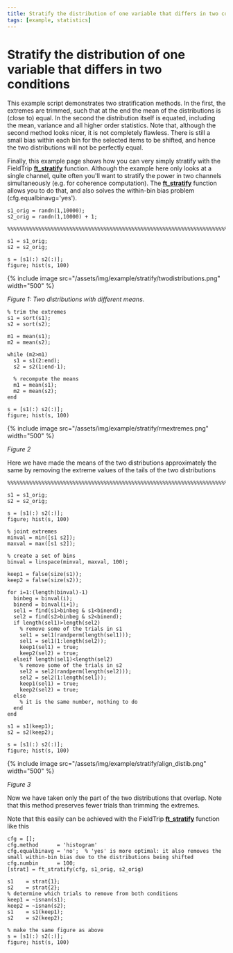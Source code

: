 ```yaml
---
title: Stratify the distribution of one variable that differs in two conditions
tags: [example, statistics]
---
```


# Stratify the distribution of one variable that differs in two conditions

This example script demonstrates two stratification methods. In the first, the extremes are trimmed, such that at the end the mean of the distributions is (close to) equal. In the second the distribution itself is equated, including the mean, variance and all higher order statistics. Note that, although the second method looks nicer, it is not completely flawless. There is still a small bias within each bin for the selected items to be shifted, and hence the two distributions will not be perfectly equal.

Finally, this example page shows how you can very simply stratify with the FieldTrip **[ft_stratify](https://github.com/fieldtrip/fieldtrip/blob/release/ft_stratify.m)** function. Although the example here only looks at a single channel, quite often you'll want to stratify the power in two channels simultaneously (e.g. for coherence computation). The **[ft_stratify](https://github.com/fieldtrip/fieldtrip/blob/release/ft_stratify.m)** function allows you to do that, and also solves the within-bin bias problem (cfg.equalbinavg='yes').

    s1_orig = randn(1,10000);
    s2_orig = randn(1,10000) + 1;

    %%%%%%%%%%%%%%%%%%%%%%%%%%%%%%%%%%%%%%%%%%%%%%%%%%%%%%%%%%%%%%%%%%%%%%%%

    s1 = s1_orig;
    s2 = s2_orig;

    s = [s1(:) s2(:)];
    figure; hist(s, 100)

{% include image src="/assets/img/example/stratify/twodistributions.png" width="500" %}

_Figure 1: Two distributions with different means._

    % trim the extremes
    s1 = sort(s1);
    s2 = sort(s2);

    m1 = mean(s1);
    m2 = mean(s2);

    while (m2>m1)
      s1 = s1(2:end);
      s2 = s2(1:end-1);

      % recompute the means
      m1 = mean(s1);
      m2 = mean(s2);
    end

    s = [s1(:) s2(:)];
    figure; hist(s, 100)

{% include image src="/assets/img/example/stratify/rmextremes.png" width="500" %}

_Figure 2_

Here we have made the means of the two distributions approximately the same by removing the extreme values of the tails of the two distributions

    %%%%%%%%%%%%%%%%%%%%%%%%%%%%%%%%%%%%%%%%%%%%%%%%%%%%%%%%%%%%%%%%%%%%%%%%

    s1 = s1_orig;
    s2 = s2_orig;

    s = [s1(:) s2(:)];
    figure; hist(s, 100)

    % joint extremes
    minval = min([s1 s2]);
    maxval = max([s1 s2]);

    % create a set of bins
    binval = linspace(minval, maxval, 100);

    keep1 = false(size(s1));
    keep2 = false(size(s2));

    for i=1:(length(binval)-1)
      binbeg = binval(i);
      binend = binval(i+1);
      sel1 = find(s1>binbeg & s1<binend);
      sel2 = find(s2>binbeg & s2<binend);
      if length(sel1)>length(sel2)
        % remove some of the trials in s1
        sel1 = sel1(randperm(length(sel1)));
        sel1 = sel1(1:length(sel2));
        keep1(sel1) = true;
        keep2(sel2) = true;
      elseif length(sel1)<length(sel2)
        % remove some of the trials in s2
        sel2 = sel2(randperm(length(sel2)));
        sel2 = sel2(1:length(sel1));
        keep1(sel1) = true;
        keep2(sel2) = true;
      else
        % it is the same number, nothing to do
      end
    end

    s1 = s1(keep1);
    s2 = s2(keep2);

    s = [s1(:) s2(:)];
    figure; hist(s, 100)

{% include image src="/assets/img/example/stratify/align_distib.png" width="500" %}

_Figure 3_

Now we have taken only the part of the two distributions that overlap. Note that this method preserves fewer trials than trimming the extremes.

Note that this easily can be achieved with the FieldTrip **[ft_stratify](https://github.com/fieldtrip/fieldtrip/blob/release/ft_stratify.m)** function like this

    cfg = [];
    cfg.method      = 'histogram'
    cfg.equalbinavg = 'no';  % 'yes' is more optimal: it also removes the small within-bin bias due to the distributions being shifted
    cfg.numbin      = 100;
    [strat] = ft_stratify(cfg, s1_orig, s2_orig)

    s1    = strat{1};
    s2    = strat{2};
    % determine which trials to remove from both conditions
    keep1 = ~isnan(s1);
    keep2 = ~isnan(s2);
    s1    = s1(keep1);
    s2    = s2(keep2);

    % make the same figure as above
    s = [s1(:) s2(:)];
    figure; hist(s, 100)
